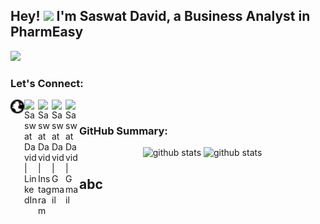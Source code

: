 ## Hey! <img src="https://github.com/TheDudeThatCode/TheDudeThatCode/blob/master/Assets/Hi.gif" width="30"> I'm Saswat David, a Business Analyst in PharmEasy

<img src="https://camo.githubusercontent.com/0fc8c3b0b3a60d061f6f69bc0e7d8fdcab39d0108aaea52863863c20a86bb5a4/68747470733a2f2f6d656469612e67697068792e636f6d2f6d656469612f6768305252676b54586564764630704463302f67697068792e676966" width="500">

### Let's Connect:
[<img align="left" alt="saswatdavid.com" width="22px" src="https://raw.githubusercontent.com/iconic/open-iconic/master/svg/globe.svg" />][website]
[<img align="left" alt="Saswat David | LinkedIn" width="22px" src="https://cdn.jsdelivr.net/npm/simple-icons@v3/icons/linkedin.svg" />][linkedin]
[<img align="left" alt="Saswat David | Instagram" width="22px" src="https://cdn.jsdelivr.net/npm/simple-icons@v3/icons/instagram.svg" />][instagram]
[<img align="left" alt="Saswat David | Gmail" width="22px" src="https://i.pinimg.com/originals/1b/c6/60/1bc660f82aa56290244939717710357d.png" />][facebook]
[<img align="left" alt="Saswat David | Gmail" width="22px" src="https://image.flaticon.com/icons/png/512/60/60543.png" />][gmail]

<br />

### GitHub Summary:
<p align = "center">
    <img title="github stats" src="https://github-readme-stats.vercel.app/api?username=saswatdavid&show_icons=true&theme=tokyonight&line_height=27">
    <img title="github stats" height="206" src="https://github-readme-stats.vercel.app/api/top-langs/?username=saswatdavid&theme=tokyonight">
</p>

<h2>
abc
</h2>

[website]: https://www.saswatdavid.com
[linkedin]: https://www.linkedin.com/in/saswatdavid/
[instagram]: https://www.instagram.com/saswat.david/
[facebook]: https://www.facebook.com/saswat.david/
[gmail]: mailto:saswatdavid@gmail.com
